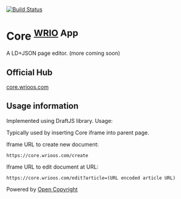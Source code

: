 [![Build Status](https://travis-ci.org/webRunes/Core-WRIO-App.svg?branch=master)](https://travis-ci.org/webRunes/Core-WRIO-App)

# Core <sup>[WRIO](https://wrioos.com) App</sup>

A LD+JSON page editor. 
(more coming soon)


## Official Hub
[core.wrioos.com](https://core.wrioos.com)

## Usage information

Implemented using DraftJS library. 
Usage: 

Typically used by inserting Core iframe into parent page.

Iframe URL to create new document:
```
https://core.wrioos.com/create
```

Iframe URL to edit document at URL:
```
https://core.wrioos.com/edit?article=(URL encoded article URL)
```


Powered by [Open Copyright](https://opencopyright.wrioos.com)

